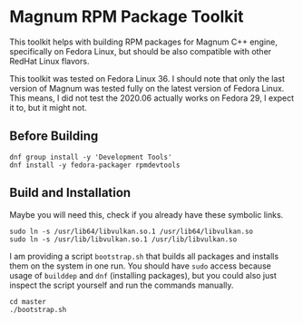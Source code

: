 # Magnum RPM Package Toolkit

This toolkit helps with building RPM packages for Magnum C++ engine,
specifically on Fedora Linux, but should be also compatible with other
RedHat Linux flavors.

This toolkit was tested on Fedora Linux 36.
I should note that only the last version of Magnum was tested
fully on the latest version of Fedora Linux.
This means, I did not test the 2020.06 actually works on Fedora 29,
I expect it to, but it might not.

## Before Building
```
dnf group install -y 'Development Tools'
dnf install -y fedora-packager rpmdevtools
```

## Build and Installation
Maybe you will need this, check if you already have these symbolic links.

```
sudo ln -s /usr/lib64/libvulkan.so.1 /usr/lib64/libvulkan.so
sudo ln -s /usr/lib/libvulkan.so.1 /usr/lib/libvulkan.so
```

I am providing a script `bootstrap.sh` that builds all packages and installs
them on the system in one run. You should have `sudo` access because usage of
`builddep` and `dnf` (installing packages), but you could also just inspect the
script yourself and run the commands manually.

```
cd master
./bootstrap.sh
```